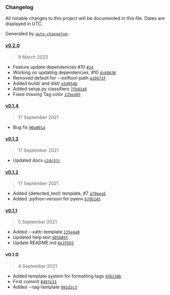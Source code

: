 ### Changelog

All notable changes to this project will be documented in this file. Dates are displayed in UTC.

Generated by [`auto-changelog`](https://github.com/CookPete/auto-changelog).

#### [v0.2.0](https://github.com/RhetTbull/exif2findertags/compare/v0.1.4...v0.2.0)

> 9 March 2023

- Feature update dependencies #10 [`#14`](https://github.com/RhetTbull/exif2findertags/pull/14)
- Working on updating dependencies, #10 [`dc68636`](https://github.com/RhetTbull/exif2findertags/commit/dc686367f04454969119420408bd02701f5a7771)
- Removed default for --exiftool-path [`a10473f`](https://github.com/RhetTbull/exif2findertags/commit/a10473f2c8c04b3573de2df48bd6e36fb7e102e2)
- Added build/ and dist/ [`e5d054b`](https://github.com/RhetTbull/exif2findertags/commit/e5d054b8d791429d15969b1410ce367369f33ec6)
- Added setup.py classifiers [`7fb83a9`](https://github.com/RhetTbull/exif2findertags/commit/7fb83a9a146441fb80ef4790d8b562ba376c9923)
- Fixed missing Tag color [`135ea05`](https://github.com/RhetTbull/exif2findertags/commit/135ea05dae90507376856418e3746feb863a10a0)

#### [v0.1.4](https://github.com/RhetTbull/exif2findertags/compare/v0.1.3...v0.1.4)

> 17 September 2021

- Bug fix [`90a801a`](https://github.com/RhetTbull/exif2findertags/commit/90a801a7459f7d5e378deb3c3a6e830b97de58f1)

#### [v0.1.3](https://github.com/RhetTbull/exif2findertags/compare/v0.1.2...v0.1.3)

> 17 September 2021

- Updated docs [`c2dc97c`](https://github.com/RhetTbull/exif2findertags/commit/c2dc97cebe226215054b11e238b788d9e4174244)

#### [v0.1.2](https://github.com/RhetTbull/exif2findertags/compare/v0.1.1...v0.1.2)

> 17 September 2021

- Added {detected_text} template, #7 [`a79eea5`](https://github.com/RhetTbull/exif2findertags/commit/a79eea5972d79f123198465e1f95568c60c32c21)
- Added .python-version for pyenv [`b7db145`](https://github.com/RhetTbull/exif2findertags/commit/b7db145fe0f54ba12fa49afade1d93f355cfd040)

#### [v0.1.1](https://github.com/RhetTbull/exif2findertags/compare/v0.1.0...v0.1.1)

> 5 September 2021

- Added --xattr-template [`135e4a9`](https://github.com/RhetTbull/exif2findertags/commit/135e4a9ab727b1e4409894d679d609b1d0bfbc4e)
- Updated help text [`d05685f`](https://github.com/RhetTbull/exif2findertags/commit/d05685fbc36c35035ded51527a100d138890448e)
- Update README.md [`6e3fb55`](https://github.com/RhetTbull/exif2findertags/commit/6e3fb55f0f4b6327a4b3c4150131ae47386d692d)

#### v0.1.0

> 4 September 2021

- Added template system for formatting tags [`936138b`](https://github.com/RhetTbull/exif2findertags/commit/936138b6a91f19dc7acee96b814f9ae2880c2a58)
- First commit [`0497e31`](https://github.com/RhetTbull/exif2findertags/commit/0497e31531ccbbb1b6b957a4104f4ad8557eadd6)
- Added --tag-template [`891d2c3`](https://github.com/RhetTbull/exif2findertags/commit/891d2c31d3e2e25546989a48954db8db2eeccdda)

